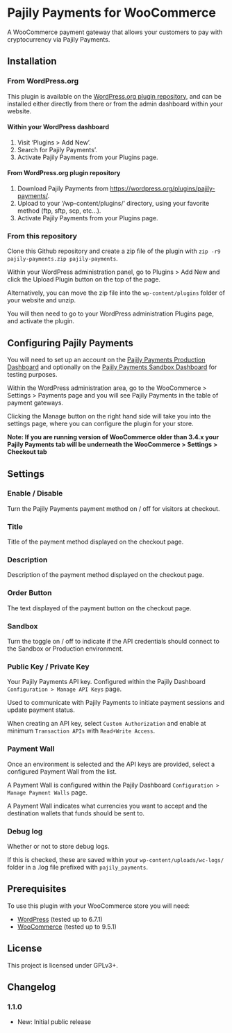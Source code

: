 # Pajily Payments for WooCommerce

A WooCommerce payment gateway that allows your customers to pay with cryptocurrency via Pajily Payments.

## Installation

### From WordPress.org

This plugin is available on the [WordPress.org plugin repository], and can be installed either directly from there or from the admin dashboard within your website.

#### Within your WordPress dashboard

1. Visit ‘Plugins > Add New’.
2. Search for Pajily Payments’.
3. Activate Pajily Payments from your Plugins page.

#### From WordPress.org plugin repository

1. Download Pajily Payments from <https://wordpress.org/plugins/pajily-payments/>.
2. Upload to your ‘/wp-content/plugins/’ directory, using your favorite method (ftp, sftp, scp, etc...).
3. Activate Pajily Payments from your Plugins page.

### From this repository

Clone this Github repository and create a zip file of the plugin with `zip -r9 pajily-payments.zip pajily-payments`.

Within your WordPress administration panel, go to Plugins > Add New and click the Upload Plugin button on the top of the page.

Alternatively, you can move the zip file into the `wp-content/plugins` folder of your website and unzip.

You will then need to go to your WordPress administration Plugins page, and activate the plugin.

## Configuring Pajily Payments

You will need to set up an account on the [Pajily Payments Production Dashboard] and optionally on the [Pajily Payments Sandbox Dashboard] for testing purposes.

Within the WordPress administration area, go to the WooCommerce > Settings > Payments page and you will see Pajily Payments in the table of payment gateways.

Clicking the Manage button on the right hand side will take you into the settings page, where you can configure the plugin for your store.

**Note: If you are running version of WooCommerce older than 3.4.x your Pajily Payments tab will be underneath the WooCommerce > Settings > Checkout tab**

## Settings

### Enable / Disable

Turn the Pajily Payments payment method on / off for visitors at checkout.

### Title

Title of the payment method displayed on the checkout page.

### Description

Description of the payment method displayed on the checkout page.

### Order Button

The text displayed of the payment button on the checkout page.

### Sandbox

Turn the toggle on / off to indicate if the API credentials should connect to the Sandbox or Production environment.

### Public Key / Private Key

Your Pajily Payments API key. Configured within the Pajily Dashboard `Configuration > Manage API Keys` page.

Used to communicate with Pajily Payments to initiate payment sessions and update payment status.

When creating an API key, select `Custom Authorization` and enable at minimum `Transaction APIs` with `Read+Write Access`.

### Payment Wall

Once an environment is selected and the API keys are provided, select a configured Payment Wall from the list.

A Payment Wall is configured within the Pajily Dashboard `Configuration > Manage Payment Walls` page.

A Payment Wall indicates what currencies you want to accept and the destination wallets that funds should be sent to.

### Debug log

Whether or not to store debug logs.

If this is checked, these are saved within your `wp-content/uploads/wc-logs/` folder in a .log file prefixed with `pajily_payments`.

## Prerequisites

To use this plugin with your WooCommerce store you will need:

* [WordPress] (tested up to 6.7.1)
* [WooCommerce] (tested up to 9.5.1)

## License

This project is licensed under GPLv3+.

## Changelog

### 1.1.0

* New: Initial public release

[Pajily Payments Production Dashboard]: <https://dashboard.pajily.com/>
[Pajily Payments Sandbox Dashboard]: <https://payment-sandbox.pajily.com/>
[WooCommerce]: <https://woocommerce.com/>
[WordPress]: <https://wordpress.org/>
[WordPress.org plugin repository]: <https://wordpress.org/plugins/pajily-payments/>